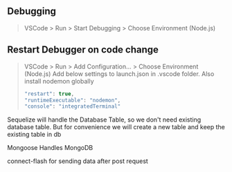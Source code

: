 ## Debugging
> VSCode > Run > Start Debugging > Choose Environment (Node.js)

## Restart Debugger on code change
> VSCode > Run > Add Configuration... > Choose Environment (Node.js)
> Add below settings to launch.json in .vscode folder.
> Also install nodemon globally
> 
> ```javascript
> "restart": true, 
> "runtimeExecutable": "nodemon",
> "console": "integratedTerminal"
>


Sequelize will handle the Database Table, so we don't need existing database table.
But for convenience we will create a new table and keep the existing table in db

Mongoose Handles MongoDB

connect-flash for sending data after post request

